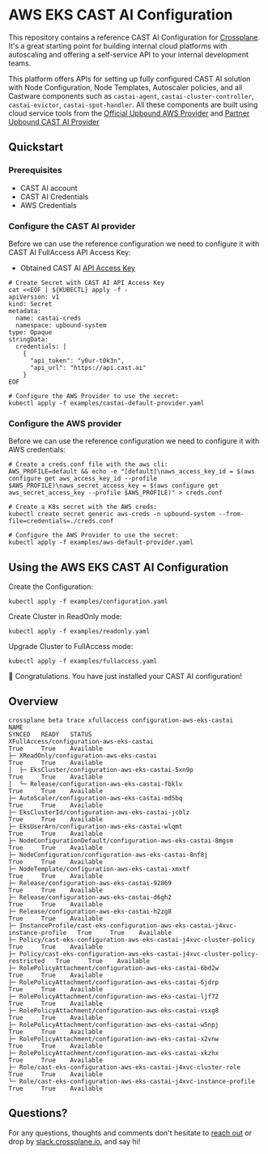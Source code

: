 # AWS EKS CAST AI Configuration

This repository contains a reference CAST AI Configuration for
[Crossplane](https://crossplane.io). It's a great starting point for
building internal cloud platforms with autoscaling and offering a
self-service API to your internal development teams.

This platform offers APIs for setting up fully configured CAST AI
solution with Node Configuration, Node Templates, Autoscaler policies,
and all Castware components such as `castai-agent`,
`castai-cluster-controller`, `castai-evictor`, `castai-spot-handler`.
All these components are built using cloud service tools from the
[Official Upbound AWS Provider](https://marketplace.upbound.io/providers/upbound/provider-family-aws/) and
[Partner Upbound CAST AI Provider](https://marketplace.upbound.io/providers/crossplane-contrib/crossplane-provider-castai)

## Quickstart

### Prerequisites

- CAST AI account
- CAST AI Credentials
- AWS Credentials

### Configure the CAST AI provider

Before we can use the reference configuration we need to configure it with CAST AI FullAccess API Access Key:
- Obtained CAST AI [API Access Key](https://docs.cast.ai/docs/authentication#obtaining-api-access-key)

```console
# Create Secret with CAST AI API Access Key
cat <<EOF | ${KUBECTL} apply -f -
apiVersion: v1
kind: Secret
metadata:
  name: castai-creds
  namespace: upbound-system
type: Opaque
stringData:
  credentials: |
    {
      "api_token": "y0ur-t0k3n",
      "api_url": "https://api.cast.ai"
    }
EOF

# Configure the AWS Provider to use the secret:
kubectl apply -f examples/castai-default-provider.yaml
```

### Configure the AWS provider

Before we can use the reference configuration we need to configure it with AWS
credentials:

```console
# Create a creds.conf file with the aws cli:
AWS_PROFILE=default && echo -e "[default]\naws_access_key_id = $(aws configure get aws_access_key_id --profile $AWS_PROFILE)\naws_secret_access_key = $(aws configure get aws_secret_access_key --profile $AWS_PROFILE)" > creds.conf

# Create a K8s secret with the AWS creds:
kubectl create secret generic aws-creds -n upbound-system --from-file=credentials=./creds.conf

# Configure the AWS Provider to use the secret:
kubectl apply -f examples/aws-default-provider.yaml
```


## Using the AWS EKS CAST AI Configuration

Create the Configuration:
```console
kubectl apply -f examples/configuration.yaml
```

Create Cluster in ReadOnly mode:
```console
kubectl apply -f examples/readonly.yaml
```

Upgrade Cluster to FullAccess mode:
```console
kubectl apply -f examples/fullaccess.yaml
```

🎉 Congratulations. You have just installed your CAST AI configuration!

## Overview

```
crossplane beta trace xfullaccess configuration-aws-eks-castai
NAME                                                                              SYNCED   READY   STATUS      
XFullAccess/configuration-aws-eks-castai                                          True     True    Available   
├─ XReadOnly/configuration-aws-eks-castai                                         True     True    Available   
│  ├─ EksCluster/configuration-aws-eks-castai-5xn9p                               True     True    Available   
│  └─ Release/configuration-aws-eks-castai-fbklv                                  True     True    Available   
├─ AutoScaler/configuration-aws-eks-castai-md5bq                                  True     True    Available   
├─ EksClusterId/configuration-aws-eks-castai-jcblz                                True     True    Available   
├─ EksUserArn/configuration-aws-eks-castai-wlqmt                                  True     True    Available   
├─ NodeConfigurationDefault/configuration-aws-eks-castai-8mgsm                    True     True    Available   
├─ NodeConfiguration/configuration-aws-eks-castai-8nf8j                           True     True    Available   
├─ NodeTemplate/configuration-aws-eks-castai-xmxtf                                True     True    Available   
├─ Release/configuration-aws-eks-castai-92869                                     True     True    Available   
├─ Release/configuration-aws-eks-castai-d6gh2                                     True     True    Available   
├─ Release/configuration-aws-eks-castai-h2zg8                                     True     True    Available   
├─ InstanceProfile/cast-eks-configuration-aws-eks-castai-j4xvc-instance-profile   True     True    Available   
├─ Policy/cast-eks-configuration-aws-eks-castai-j4xvc-cluster-policy              True     True    Available   
├─ Policy/cast-eks-configuration-aws-eks-castai-j4xvc-cluster-policy-restricted   True     True    Available   
├─ RolePolicyAttachment/configuration-aws-eks-castai-6bd2w                        True     True    Available   
├─ RolePolicyAttachment/configuration-aws-eks-castai-6jdrp                        True     True    Available   
├─ RolePolicyAttachment/configuration-aws-eks-castai-ljf72                        True     True    Available   
├─ RolePolicyAttachment/configuration-aws-eks-castai-vsxg8                        True     True    Available   
├─ RolePolicyAttachment/configuration-aws-eks-castai-w5npj                        True     True    Available   
├─ RolePolicyAttachment/configuration-aws-eks-castai-x2vnw                        True     True    Available   
├─ RolePolicyAttachment/configuration-aws-eks-castai-xkzhx                        True     True    Available   
├─ Role/cast-eks-configuration-aws-eks-castai-j4xvc-cluster-role                  True     True    Available   
└─ Role/cast-eks-configuration-aws-eks-castai-j4xvc-instance-profile              True     True    Available 
```

## Questions?

For any questions, thoughts and comments don't hesitate to [reach
out](https://www.upbound.io/contact) or drop by
[slack.crossplane.io](https://slack.crossplane.io), and say hi!
